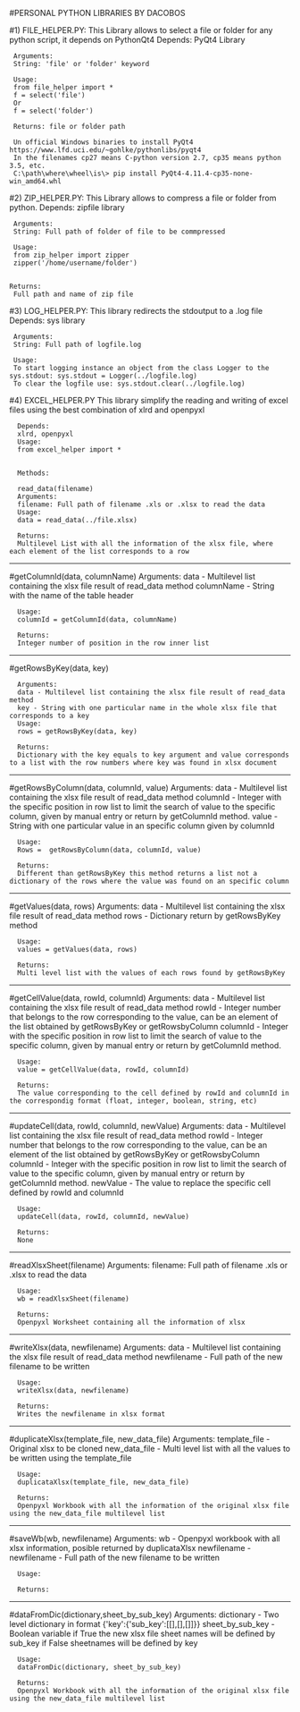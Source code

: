 #PERSONAL PYTHON LIBRARIES BY DACOBOS

#1) FILE_HELPER.PY: This Library allows to select a file or folder for any python script, it depends on PythonQt4
     Depends: PyQt4 Library

     Arguments:
     String: 'file' or 'folder' keyword

     Usage:
     from file_helper import *
     f = select('file')
     Or
     f = select('folder')

     Returns: file or folder path

     Un official Windows binaries to install PyQt4 https://www.lfd.uci.edu/~gohlke/pythonlibs/pyqt4
     In the filenames cp27 means C-python version 2.7, cp35 means python 3.5, etc.
     C:\path\where\wheel\is\> pip install PyQt4-4.11.4-cp35-none-win_amd64.whl


#2) ZIP_HELPER.PY: This Library allows to compress a file or folder from python.
     Depends:
     zipfile library

     Arguments:
     String: Full path of folder of file to be commpressed

     Usage:
     from zip_helper import zipper
     zipper('/home/username/folder')


    Returns:
     Full path and name of zip file

#3) LOG_HELPER.PY: This library redirects the stdoutput to a .log file
     Depends:
     sys library

     Arguments:
     String: Full path of logfile.log

     Usage:
     To start logging instance an object from the class Logger to the sys.stdout: sys.stdout = Logger(../logfile.log)
     To clear the logfile use: sys.stdout.clear(../logfile.log)

#4) EXCEL_HELPER.PY This library simplify the reading and writing of excel files using the best combination of  xlrd and openpyxl

      Depends:
      xlrd, openpyxl
      Usage:
      from excel_helper import *


      Methods:

      read_data(filename)
      Arguments:
      filename: Full path of filename .xls or .xlsx to read the data
      Usage:
      data = read_data(../file.xlsx)

      Returns:
      Multilevel List with all the information of the xlsx file, where each element of the list corresponds to a row

-------------------------------------------------------------------------------------------------------------------

#getColumnId(data, columnName)
      Arguments:
      data - Multilevel list containing the xlsx file result of read_data method
      columnName - String with the name of the table header

      Usage:
      columnId = getColumnId(data, columnName)

      Returns:
      Integer number of position in the row inner list

-------------------------------------------------------------------------------------------------------------------

#getRowsByKey(data, key)

      Arguments:
      data - Multilevel list containing the xlsx file result of read_data method
      key - String with one particular name in the whole xlsx file that corresponds to a key
      Usage:
      rows = getRowsByKey(data, key)

      Returns:
      Dictionary with the key equals to key argument and value corresponds to a list with the row numbers where key was found in xlsx document

-------------------------------------------------------------------------------------------------------------------

#getRowsByColumn(data, columnId, value)
      Arguments:
      data - Multilevel list containing the xlsx file result of read_data method
      columnId - Integer with the specific position in row list to limit the search of value to the specific column, given by manual entry or return by getColumnId method.
      value - String with one particular value in an specific column given by columnId

      Usage:
      Rows =  getRowsByColumn(data, columnId, value)

      Returns:
      Different than getRowsByKey this method returns a list not a dictionary of the rows where the value was found on an specific column

-------------------------------------------------------------------------------------------------------------------

#getValues(data, rows)
      Arguments:
      data - Multilevel list containing the xlsx file result of read_data method
      rows - Dictionary return by getRowsByKey method

      Usage:
      values = getValues(data, rows)

      Returns:
      Multi level list with the values of each rows found by getRowsByKey

-------------------------------------------------------------------------------------------------------------------

#getCellValue(data, rowId, columnId)
      Arguments:
      data - Multilevel list containing the xlsx file result of read_data method
      rowId - Integer number that belongs to the row corresponding to the value, can be an element of the list obtained by getRowsByKey or getRowsbyColumn
      columnId - Integer with the specific position in row list to limit the search of value to the specific column, given by manual entry or return by getColumnId method.

      Usage:
      value = getCellValue(data, rowId, columnId)

      Returns:
      The value corresponding to the cell defined by rowId and columnId in the correspondig format (float, integer, boolean, string, etc)

-------------------------------------------------------------------------------------------------------------------

#updateCell(data, rowId, columnId, newValue)
      Arguments:
      data - Multilevel list containing the xlsx file result of read_data method
      rowId - Integer number that belongs to the row corresponding to the value, can be an element of the list obtained by getRowsByKey or getRowsbyColumn
      columnId - Integer with the specific position in row list to limit the search of value to the specific column, given by manual entry or return by getColumnId method.
      newValue - The value to replace the specific cell defined by rowId and columnId

      Usage:
      updateCell(data, rowId, columnId, newValue)

      Returns:
      None

-------------------------------------------------------------------------------------------------------------------

#readXlsxSheet(filename)
      Arguments:
      filename: Full path of filename .xls or .xlsx to read the data

      Usage:
      wb = readXlsxSheet(filename)

      Returns:
      Openpyxl Worksheet containing all the information of xlsx

-------------------------------------------------------------------------------------------------------------------

#writeXlsx(data, newfilename)
      Arguments:
      data - Multilevel list containing the xlsx file result of read_data method
      newfilename - Full path of the new filename to be written

      Usage:
      writeXlsx(data, newfilename)

      Returns:
      Writes the newfilename in xlsx format

-------------------------------------------------------------------------------------------------------------------

#duplicateXlsx(template_file, new_data_file)
      Arguments:
      template_file - Original xlsx to be cloned
      new_data_file - Multi level list with all the values to be written using the template_file

      Usage:
      duplicataXlsx(template_file, new_data_file)

      Returns:
      Openpyxl Workbook with all the information of the original xlsx file using the new_data_file multilevel list

-------------------------------------------------------------------------------------------------------------------

#saveWb(wb, newfilename)
      Arguments:
      wb - Openpyxl workbook with all xlsx information, posible returned by duplicataXlsx
      newfilename - newfilename - Full path of the new filename to be written

      Usage:

      Returns:

-------------------------------------------------------------------------------------------------------------------

#dataFromDic(dictionary,sheet_by_sub_key)
      Arguments:
      dictionary - Two level dictionary in format {'key':{'sub_key':[[],[],[]]}}
      sheet_by_sub_key - Boolean variable if True the new xlsx file sheet names will be defined by sub_key if False
      sheetnames will be defined by key

      Usage:
      dataFromDic(dictionary, sheet_by_sub_key)

      Returns:
      Openpyxl Workbook with all the information of the original xlsx file using the new_data_file multilevel list
